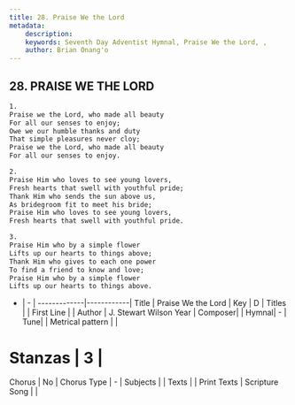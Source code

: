 ```yaml
---
title: 28. Praise We the Lord
metadata:
    description: 
    keywords: Seventh Day Adventist Hymnal, Praise We the Lord, , 
    author: Brian Onang'o
---
```



## 28. PRAISE WE THE LORD

```txt
1.
Praise we the Lord, who made all beauty
For all our senses to enjoy;
Owe we our humble thanks and duty
That simple pleasures never cloy;
Praise we the Lord, who made all beauty
For all our senses to enjoy.

2.
Praise Him who loves to see young lovers,
Fresh hearts that swell with youthful pride;
Thank Him who sends the sun above us,
As bridegroom fit to meet his bride;
Praise Him who loves to see young lovers,
Fresh hearts that swell with youthful pride.

3.
Praise Him who by a simple flower
Lifts up our hearts to things above;
Thank Him who gives to each one power
To find a friend to know and love;
Praise Him who by a simple flower
Lifts up our hearts to things above.
```

- |   -  |
-------------|------------|
Title | Praise We the Lord |
Key | D |
Titles |  |
First Line |  |
Author | J. Stewart Wilson
Year | 
Composer|  |
Hymnal|  - |
Tune|  |
Metrical pattern | |
# Stanzas | 3 |
Chorus | No |
Chorus Type | - |
Subjects |  |
Texts |  |
Print Texts | 
Scripture Song |  |
  
